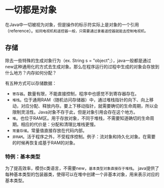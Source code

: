 # 一切都是对象
在Java中一切被视为对象，但是操作的标示符实际上是对象的一个引用（reference）。`如同电视机和遥控器一般，只需要通过拿着遥控器就能去控制电视机。`

## 存储
除去一些特殊的生成对象行为（ex. String s = "object";），java一般都是通过new这种通用化的方式去生成对象。那么在程序运行的过程中生成的对象会存放到什么地方？内存如何分配？

有五种方式可以存储数据：

* `寄存器`。数量有限，不能直接控制，程序中也感觉不到寄存器存在。
* `堆栈`。位于通用RAM（随机访问存储器）中，通过堆栈指针的向下、向上移动，对应分配、释放内存。要上下移动指针，就需要确切的生命周期，所以会限制灵活性。Java对象不存于此，但是对象引用会存在这个地方。
* `堆`。也位于RAM区。用于存放对象，不同于堆栈，不需要知道确切的生命周期。相应的代价是：分配和清理比堆栈更慢。
* `常量存储`。常量值直接存放在代码内部。
* `非RAM`。活于程序之外，不受程序控制。例子：流对象和持久化对象。在需要的时候再恢复成基于RAM的对象。

### 特例：基本类型
为了提高效率，模仿c类语言，不需要new，`基本类型对象直接存于堆栈`。
java提供了每种基本类型的包装器类，使得可以在堆中创建一个非基本对象，用来表示对应的基本类型。


